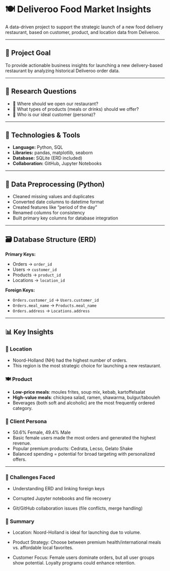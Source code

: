 # 🍽️ Deliveroo Food Market Insights

A data-driven project to support the strategic launch of a new food delivery restaurant, based on customer, product, and location data from Deliveroo.

---

## 📌 Project Goal

To provide actionable business insights for launching a new delivery-based restaurant by analyzing historical Deliveroo order data.

---

## 🧠 Research Questions

- 📍 Where should we open our restaurant?
- 🍜 What types of products (meals or drinks) should we offer?
- 👤 Who is our ideal customer (persona)?

---

## 🧰 Technologies & Tools

- **Language:** Python, SQL
- **Libraries:** pandas, matplotlib, seaborn
- **Database:** SQLite (ERD included)
- **Collaboration:** GitHub, Jupyter Notebooks

---

## 🧹 Data Preprocessing (Python)

- Cleaned missing values and duplicates
- Converted date columns to datetime format
- Created features like “period of the day”
- Renamed columns for consistency
- Built primary key columns for database integration

---

## 🗃️ Database Structure (ERD)

**Primary Keys:**
- Orders → `order_id`
- Users → `customer_id`
- Products → `product_id`
- Locations → `location_id`

**Foreign Keys:**
- `Orders.customer_id` → `Users.customer_id`
- `Orders.meal_name` → `Products.meal_name`
- `Orders.address` → `Locations.address`

---

## 📊 Key Insights

### 📍 Location
- Noord-Holland (NH) had the highest number of orders.
- This region is the most strategic choice for launching a new restaurant.

### 🍽️ Product
- **Low-price meals**: moules frites, soup mix, kebab, kartoffelsalat
- **High-value meals**: chickpea salad, ramen, shawarma, bulgur/tabouleh
- Beverages (both soft and alcoholic) are the most frequently ordered category.

### 👥 Client Persona
- 50.6% Female, 49.4% Male
- Basic female users made the most orders and generated the highest revenue.
- Popular premium products: Cedrata, Lecso, Gelato Shake
- Balanced spending = potential for broad targeting with personalized offers.

---

### 🚧 Challenges Faced
 - Understanding ERD and linking foreign keys

 - Corrupted Jupyter notebooks and file recovery

 - Git/GitHub collaboration issues (file conflicts, merge handling)

### 🧾 Summary
 - Location: Noord-Holland is ideal for launching due to volume.

 - Product Strategy: Choose between premium health/international meals vs. affordable local favorites.

 - Customer Focus: Female users dominate orders, but all user groups show potential. Loyalty programs could enhance retention.


